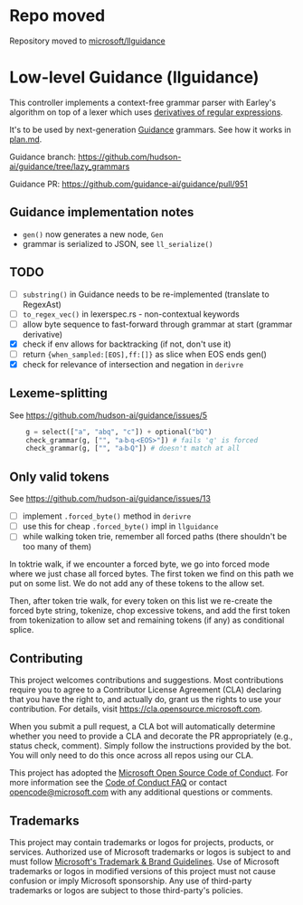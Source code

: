 # Repo moved

Repository moved to [microsoft/llguidance](https://github.com/microsoft/llguidance)

# Low-level Guidance (llguidance)

This controller implements a context-free grammar parser with Earley's algorithm
on top of a lexer which uses [derivatives of regular expressions](https://github.com/microsoft/derivre).

It's to be used by next-generation [Guidance](https://github.com/guidance-ai/guidance) grammars.
See how it works in [plan.md](./plan.md).

Guidance branch: https://github.com/hudson-ai/guidance/tree/lazy_grammars

Guidance PR: https://github.com/guidance-ai/guidance/pull/951

## Guidance implementation notes

- `gen()` now generates a new node, `Gen`
- grammar is serialized to JSON, see `ll_serialize()`

## TODO

- [ ] `substring()` in Guidance needs to be re-implemented (translate to RegexAst)
- [ ] `to_regex_vec()` in lexerspec.rs - non-contextual keywords
- [ ] allow byte sequence to fast-forward through grammar at start (grammar derivative)
- [x] check if env allows for backtracking (if not, don't use it)
- [ ] return `{when_sampled:[EOS],ff:[]}` as slice when EOS ends gen()
- [x] check for relevance of intersection and negation in `derivre`

## Lexeme-splitting

See https://github.com/hudson-ai/guidance/issues/5

```python
    g = select(["a", "abq", "c"]) + optional("bQ")
    check_grammar(g, ["", "a‧b‧q‧≺EOS≻"]) # fails 'q' is forced
    check_grammar(g, ["", "a‧b‧Q"]) # doesn't match at all
```

## Only valid tokens

See https://github.com/hudson-ai/guidance/issues/13

- [ ] implement `.forced_byte()` method in `derivre`
- [ ] use this for cheap `.forced_byte()` impl in `llguidance`
- [ ] while walking token trie, remember all forced paths (there shouldn't be too many of them)

In toktrie walk, if we encounter a forced byte, we go into forced mode
where we just chase all forced bytes.
The first token we find on this path we put on some list.
We do not add any of these tokens to the allow set.

Then, after token trie walk, for every token on this list we re-create
the forced byte string, tokenize, chop excessive tokens, and add the first
token from tokenization to allow set and remaining tokens (if any) as conditional
splice.

## Contributing

This project welcomes contributions and suggestions.  Most contributions require you to agree to a
Contributor License Agreement (CLA) declaring that you have the right to, and actually do, grant us
the rights to use your contribution. For details, visit https://cla.opensource.microsoft.com.

When you submit a pull request, a CLA bot will automatically determine whether you need to provide
a CLA and decorate the PR appropriately (e.g., status check, comment). Simply follow the instructions
provided by the bot. You will only need to do this once across all repos using our CLA.

This project has adopted the [Microsoft Open Source Code of Conduct](https://opensource.microsoft.com/codeofconduct/).
For more information see the [Code of Conduct FAQ](https://opensource.microsoft.com/codeofconduct/faq/) or
contact [opencode@microsoft.com](mailto:opencode@microsoft.com) with any additional questions or comments.

## Trademarks

This project may contain trademarks or logos for projects, products, or services. Authorized use of Microsoft 
trademarks or logos is subject to and must follow 
[Microsoft's Trademark & Brand Guidelines](https://www.microsoft.com/en-us/legal/intellectualproperty/trademarks/usage/general).
Use of Microsoft trademarks or logos in modified versions of this project must not cause confusion or imply Microsoft sponsorship.
Any use of third-party trademarks or logos are subject to those third-party's policies.
